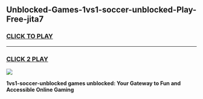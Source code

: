 
## Unblocked-Games-1vs1-soccer-unblocked-Play-Free-jita7
<h3>
<a href="https://premium76.site?title=1vs1-soccer-unblocked&ref=23A">CLICK TO PLAY</a></h3>
<hr>

<h3>
<a href="https://premium76.site?title=1vs1-soccer-unblocked&ref=23A">CLICK 2 PLAY</a>
  
</h3>

<a href="https://premium76.site?title=1vs1-soccer-unblocked&ref=23A"><img src="https://clearcache.store/games.png"></a>


**1vs1-soccer-unblocked games unblocked: Your Gateway to Fun and Accessible Online Gaming**
